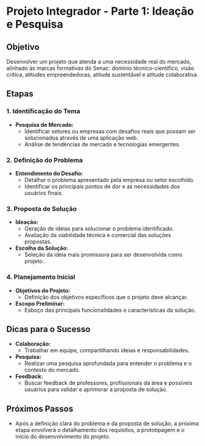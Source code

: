 # Projeto Integrador - Parte 1: Ideação e Pesquisa

## Objetivo

Desenvolver um projeto que atenda a uma necessidade real do mercado, alinhado às marcas formativas do Senac: domínio técnico-científico, visão crítica, atitudes empreendedoras, atitude sustentável e atitude colaborativa.

## Etapas

### 1. Identificação do Tema

- **Pesquisa de Mercado:**
  - Identificar setores ou empresas com desafios reais que possam ser solucionados através de uma aplicação web.
  - Análise de tendências de mercado e tecnologias emergentes.

### 2. Definição do Problema

- **Entendimento do Desafio:**
  - Detalhar o problema apresentado pela empresa ou setor escolhido.
  - Identificar os principais pontos de dor e as necessidades dos usuários finais.

### 3. Proposta de Solução

- **Ideação:**
  - Geração de ideias para solucionar o problema identificado.
  - Avaliação da viabilidade técnica e comercial das soluções propostas.
- **Escolha da Solução:**
  - Seleção da ideia mais promissora para ser desenvolvida como projeto.

### 4. Planejamento Inicial

- **Objetivos do Projeto:**
  - Definição dos objetivos específicos que o projeto deve alcançar.
- **Escopo Preliminar:**
  - Esboço das principais funcionalidades e características da solução.

## Dicas para o Sucesso

- **Colaboração:**
  - Trabalhar em equipe, compartilhando ideias e responsabilidades.
- **Pesquisa:**
  - Realizar uma pesquisa aprofundada para entender o problema e o contexto do mercado.
- **Feedback:**
  - Buscar feedback de professores, profissionais da área e possíveis usuários para validar e aprimorar a proposta de solução.

## Próximos Passos

- Após a definição clara do problema e da proposta de solução, a próxima etapa envolverá o detalhamento dos requisitos, a prototipagem e o início do desenvolvimento do projeto.
